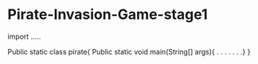 # Pirate-Invasion-Game-stage1

import .....

Public static class pirate{
Public static void main(String[] args){
.
.
.
.
.
.
.}
}
